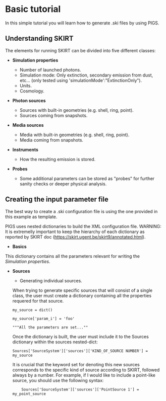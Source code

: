 # Basic tutorial

In this simple tutorial you will learn how to generate .ski files by using PIGS. 

## Understanding SKIRT

The elements for running SKIRT can be divided into five different classes:

- **Simulation properties**
	- Number of launched photons. 
	- Simulation mode: Only extinction, secondary emission from dust, etc... (only tested using 'simulationMode':"ExtinctionOnly").
	- Units.
	- Cosmology.

- **Photon sources**
	- Sources with built-in geometries (e.g. shell, ring, point).
	- Sources coming from snapshots.
- **Media sources**
	- Media with built-in geometries (e.g. shell, ring, point).
	- Media coming from snapshots.
- **Instruments**
	- How the resulting emission is stored.
- **Probes**
	- Some additional parameters can be stored as "probes" for further sanity checks or deeper physical analysis.

## Creating the input parameter file

The best way to create a .ski configuration file is using the one provided in this example as template. 

PIGS uses nested dictionaries to build the XML configuration file. WARNING: It is extremelly important to keep the hierarchy of each dictionary as reported by SKIRT doc (https://skirt.ugent.be/skirt9/annotated.html).

- **Basics** 

This dictionary contains all the parameters relevant for writing the *Simulation properties*. 

- **Sources**
	- Generating individual sources. 
	
	When trying to generate specific sources that will consist of a single class, the user must create a dictionary containing all the properties requered for that source. 
	```
	my_source = dict()
	
	my_source['param_i'] = 'foo'
	
	"""All the parameters are set...""
	```
	Once the dictionary is built, the user must include it to the Sources dictionary within the sources nested-dict:
	```
	Sources['SourceSystem']['sources']['KIND_OF_SOURCE NUMBER'] = my_source
	```
	It is crucial that the keyword set for denoting this new sources corresponds to the specific kind of source according to SKIRT, followed always by a number. For example, if I would like to include a point-like source, you should use the following syntax:
	```
		Sources['SourceSystem']['sources']['PointSource 1'] = my_point_source
	```
	
